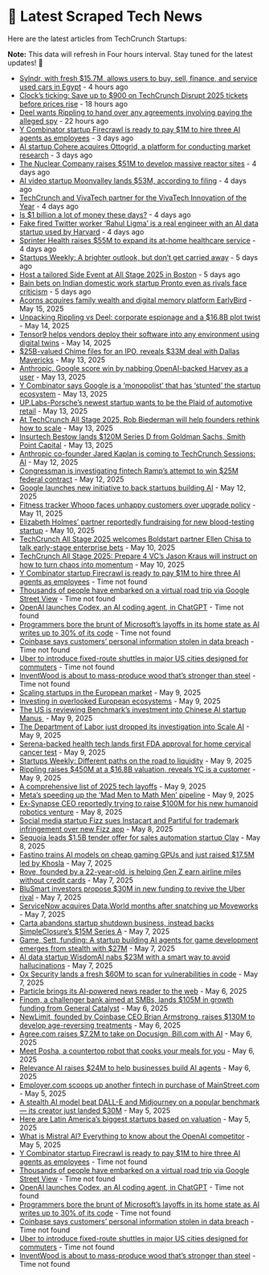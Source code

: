 
# 📰 Latest Scraped Tech News

Here are the latest articles from TechCrunch Startups:

**Note:** This data will refresh in Four hours interval. Stay tuned for the latest updates! 🔄
- [Sylndr, with fresh $15.7M, allows users to buy, sell, finance, and service used cars in Egypt](https://techcrunch.com/2025/05/19/sylndr-with-fresh-15-7m-allows-users-to-buy-sell-finance-and-service-used-cars-in-egypt/) - 4 hours ago
- [Clock’s ticking: Save up to $900 on TechCrunch Disrupt 2025 tickets before prices rise](https://techcrunch.com/2025/05/19/clocks-ticking-save-up-to-900-on-techcrunch-disrupt-2025-tickets-before-prices-rise/) - 18 hours ago
- [Deel wants Rippling to hand over any agreements involving paying the alleged spy](https://techcrunch.com/2025/05/19/deel-wants-rippling-to-hand-over-any-agreements-involving-paying-deels-alleged-spy/) - 22 hours ago
- [Y Combinator startup Firecrawl is ready to pay $1M to hire three AI agents as employees](https://techcrunch.com/2025/05/17/y-combinator-startup-firecrawl-is-ready-to-pay-1m-to-hire-three-ai-agents-as-employees/) - 3 days ago
- [AI startup Cohere acquires Ottogrid, a platform for conducting market research](https://techcrunch.com/2025/05/16/ai-startup-cohere-acquires-ottogrid-a-platform-for-conducting-market-research/) - 3 days ago
- [The Nuclear Company raises $51M to develop massive reactor sites](https://techcrunch.com/2025/05/16/the-nuclear-company-raises-51m-to-develop-massive-reactor-sites/) - 4 days ago
- [AI video startup Moonvalley lands $53M, according to filing](https://techcrunch.com/2025/05/16/ai-video-startup-moonvalley-lands-53m-according-to-filing/) - 4 days ago
- [TechCrunch and VivaTech partner for the VivaTech Innovation of the Year](https://techcrunch.com/2025/05/16/techcrunch-and-vivatech-partner-for-the-vivatech-innovation-of-the-year/) - 4 days ago
- [Is $1 billion a lot of money these days?](https://techcrunch.com/podcast/is-1-billion-a-lot-of-money-these-days/) - 4 days ago
- [Fake fired Twitter worker ‘Rahul Ligma’ is a real engineer with an AI data startup used by Harvard](https://techcrunch.com/2025/05/15/fake-fired-twitter-worker-rahul-ligma-is-a-real-engineer-with-an-ai-data-startup-used-by-harvard/) - 4 days ago
- [Sprinter Health raises $55M to expand its at-home healthcare service](https://techcrunch.com/2025/05/15/sprinter-health-raises-55m-to-expand-its-at-home-healthcare-service/) - 4 days ago
- [Startups Weekly: A brighter outlook, but don’t get carried away](https://techcrunch.com/2025/05/15/startups-weekly-a-brighter-outlook-but-dont-get-carried-away/) - 5 days ago
- [Host a tailored Side Event at All Stage 2025 in Boston](https://techcrunch.com/2025/05/15/host-a-tailored-side-event-at-all-stage-2025-in-boston/) - 5 days ago
- [Bain bets on Indian domestic work startup Pronto even as rivals face criticism](https://techcrunch.com/2025/05/15/bain-bets-on-indian-domestic-work-startup-pronto-even-as-rivals-face-criticism/) - 5 days ago
- [Acorns acquires family wealth and digital memory platform EarlyBird](https://techcrunch.com/2025/05/15/acorns-acquires-family-wealth-and-digital-memory-platform-earlybird/) - May 15, 2025
- [Unpacking Rippling vs Deel: corporate espionage and a $16.8B plot twist](https://techcrunch.com/podcast/unpacking-rippling-vs-deel-corporate-espionage-and-a-16-8b-plot-twist/) - May 14, 2025
- [Tensor9 helps vendors deploy their software into any environment using digital twins](https://techcrunch.com/2025/05/14/tensor9-helps-vendors-deploy-their-software-into-any-environment-using-digital-twins/) - May 14, 2025
- [$25B-valued Chime files for an IPO, reveals $33M deal with Dallas Mavericks](https://techcrunch.com/2025/05/13/25b-valued-chime-files-for-an-ipo-reveals-33m-deal-with-dallas-mavericks/) - May 13, 2025
- [Anthropic, Google score win by nabbing OpenAI-backed Harvey as a user](https://techcrunch.com/2025/05/13/anthropic-google-score-win-by-nabbing-openai-backed-harvey-as-a-user/) - May 13, 2025
- [Y Combinator says Google is a ‘monopolist’ that has ‘stunted’ the startup ecosystem](https://techcrunch.com/2025/05/13/y-combinator-says-google-is-a-monopolist-that-has-stunted-the-startup-ecosystem/) - May 13, 2025
- [UP.Labs-Porsche’s newest startup wants to be the Plaid of automotive retail](https://techcrunch.com/2025/05/13/up-labs-porsches-newest-startup-wants-to-be-the-plaid-of-automotive-retail/) - May 13, 2025
- [At TechCrunch All Stage 2025, Rob Biederman will help founders rethink how to scale](https://techcrunch.com/2025/05/13/at-techcrunch-all-stage-2025-rob-biederman-will-help-founders-rethink-how-to-scale/) - May 13, 2025
- [Insurtech Bestow lands $120M Series D from Goldman Sachs, Smith Point Capital](https://techcrunch.com/2025/05/13/insurtech-bestow-lands-120m-series-d-from-goldman-sachs-smith-point-capital/) - May 13, 2025
- [Anthropic co-founder Jared Kaplan is coming to TechCrunch Sessions: AI](https://techcrunch.com/2025/05/12/anthropic-co-founder-jared-kaplan-is-coming-to-techcrunch-sessions-ai/) - May 12, 2025
- [Congressman is investigating fintech Ramp’s attempt to win $25M federal contract](https://techcrunch.com/2025/05/12/congressman-is-investigating-fintech-ramps-attempt-to-win-25m-federal-contract/) - May 12, 2025
- [Google launches new initiative to back startups building AI](https://techcrunch.com/2025/05/12/google-launches-new-initiative-to-back-startups-building-ai/) - May 12, 2025
- [Fitness tracker Whoop faces unhappy customers over upgrade policy](https://techcrunch.com/2025/05/11/fitness-tracker-whoop-faces-unhappy-customers-over-upgrade-policy/) - May 11, 2025
- [Elizabeth Holmes’ partner reportedly fundraising for new blood-testing startup](https://techcrunch.com/2025/05/10/elizabeth-holmes-partner-reportedly-fundraising-for-new-blood-testing-startup/) - May 10, 2025
- [TechCrunch All Stage 2025 welcomes Boldstart partner Ellen Chisa to talk early-stage enterprise bets](https://techcrunch.com/2025/05/10/techcrunch-all-stage-2025-welcomes-boldstart-partner-ellen-chisa-to-talk-early-stage-enterprise-bets/) - May 10, 2025
- [TechCrunch All Stage 2025: Prepare 4 VC’s Jason Kraus will instruct on how to turn chaos into momentum](https://techcrunch.com/2025/05/10/techcrunch-all-stage-2025-prepare-4-vcs-jason-kraus-will-instruct-on-how-to-turn-chaos-into-momentum/) - May 10, 2025
- [Y Combinator startup Firecrawl is ready to pay $1M to hire three AI agents as employees](https://techcrunch.com/2025/05/17/y-combinator-startup-firecrawl-is-ready-to-pay-1m-to-hire-three-ai-agents-as-employees/) - Time not found
- [Thousands of people have embarked on a virtual road trip via Google Street View](https://techcrunch.com/2025/05/16/thousands-of-people-have-embarked-on-a-virtual-road-trip-via-google-street-view/) - Time not found
- [OpenAI launches Codex, an AI coding agent, in ChatGPT](https://techcrunch.com/2025/05/16/openai-launches-codex-an-ai-coding-agent-in-chatgpt/) - Time not found
- [Programmers bore the brunt of Microsoft’s layoffs in its home state as AI writes up to 30% of its code](https://techcrunch.com/2025/05/15/programmers-bore-the-brunt-of-microsofts-layoffs-in-its-home-state-as-ai-writes-up-to-30-of-its-code/) - Time not found
- [Coinbase says customers’ personal information stolen in data breach](https://techcrunch.com/2025/05/15/coinbase-says-customers-personal-information-stolen-in-data-breach/) - Time not found
- [Uber to introduce fixed-route shuttles in major US cities designed for commuters](https://techcrunch.com/2025/05/14/uber-to-introduce-fixed-route-shuttles-in-major-us-cities-other-ways-to-save/) - Time not found
- [InventWood is about to mass-produce wood that’s stronger than steel](https://techcrunch.com/2025/05/12/inventwood-is-about-to-mass-produce-wood-thats-stronger-than-steel/) - Time not found
- [Scaling startups in the European market](https://techcrunch.com/video/scaling-startups-in-the-european-market/) - May 9, 2025
- [Investing in overlooked European ecosystems](https://techcrunch.com/video/investing-in-overlooked-european-ecosystems/) - May 9, 2025
- [The US is reviewing Benchmark’s investment into Chinese AI startup Manus ](https://techcrunch.com/2025/05/09/the-us-is-reviewing-benchmarks-investment-into-chinese-ai-startup-manus/) - May 9, 2025
- [The Department of Labor just dropped its investigation into Scale AI](https://techcrunch.com/2025/05/09/the-department-of-labor-just-dropped-its-investigation-into-scale-ai/) - May 9, 2025
- [Serena-backed health tech lands first FDA approval for home cervical cancer test](https://techcrunch.com/2025/05/09/serena-backed-health-tech-lands-first-fda-approval-for-home-cervical-cancer-test/) - May 9, 2025
- [Startups Weekly: Different paths on the road to liquidity](https://techcrunch.com/2025/05/09/startups-weekly-different-paths-on-the-road-to-liquidity/) - May 9, 2025
- [Rippling raises $450M at a $16.8B valuation, reveals YC is a customer](https://techcrunch.com/2025/05/09/rippling-raises-450m-at-a-16-8b-valuation-reveals-yc-is-a-customer/) - May 9, 2025
- [A comprehensive list of 2025 tech layoffs](https://techcrunch.com/2025/05/09/tech-layoffs-2025-list/) - May 9, 2025
- [Meta’s speeding up the ‘Mad Men to Math Men’ pipeline](https://techcrunch.com/podcast/metas-speeding-up-the-mad-men-to-math-men-pipeline/) - May 9, 2025
- [Ex-Synapse CEO reportedly trying to raise $100M for his new humanoid robotics venture](https://techcrunch.com/2025/05/08/ex-synapse-ceo-reportedly-trying-to-raise-100m-for-his-new-humanoid-robotics-venture/) - May 8, 2025
- [Social media startup Fizz sues Instacart and Partiful for trademark infringement over new Fizz app](https://techcrunch.com/2025/05/08/social-media-startup-fizz-sues-instacart-and-partiful-for-trademark-infringement-over-new-fizz-app/) - May 8, 2025
- [Sequoia leads $1.5B tender offer for sales automation startup Clay](https://techcrunch.com/2025/05/08/clay-authorizes-employee-tender-at-a-1-5b-valuation-led-by-sequoia/) - May 8, 2025
- [Fastino trains AI models on cheap gaming GPUs and just raised $17.5M led by Khosla](https://techcrunch.com/2025/05/07/fastino-trains-ai-models-on-cheap-gaming-gpus-and-just-raised-17-5m-led-by-khosla/) - May 7, 2025
- [Rove, founded by a 22-year-old, is helping Gen Z earn airline miles without credit cards](https://techcrunch.com/2025/05/07/rove-founded-by-a-22-year-old-is-helping-gen-z-earn-airline-miles-without-credit-cards/) - May 7, 2025
- [BluSmart investors propose $30M in new funding to revive the Uber rival](https://techcrunch.com/2025/05/07/blusmart-investors-propose-resolution-30m-in-new-funding-to-revive-the-uber-rival/) - May 7, 2025
- [ServiceNow acquires Data.World months after snatching up Moveworks](https://techcrunch.com/2025/05/07/servicenow-acquires-data-world-two-months-after-acquiring-moveworks/) - May 7, 2025
- [Carta abandons startup shutdown business, instead backs SimpleClosure’s $15M Series A](https://techcrunch.com/2025/05/07/carta-abandons-startup-shutdown-business-instead-backs-simpleclosures-15m-series-a/) - May 7, 2025
- [Game, Sett, funding: A startup building AI agents for game development emerges from stealth with $27M](https://techcrunch.com/2025/05/07/game-sett-funding-a-startup-building-ai-agents-for-game-development-emerges-from-stealth-with-27m/) - May 7, 2025
- [AI data startup WisdomAI nabs $23M with a smart way to avoid hallucinations](https://techcrunch.com/2025/05/07/ai-data-startup-wisdomai-nabs-23m-with-a-smart-way-to-avoid-hallucinations/) - May 7, 2025
- [Ox Security lands a fresh $60M to scan for vulnerabilities in code](https://techcrunch.com/2025/05/07/ox-security-lands-a-fresh-60m-to-scan-for-vulnerabilities-in-code/) - May 7, 2025
- [Particle brings its AI-powered news reader to the web](https://techcrunch.com/2025/05/06/particle-brings-its-ai-powered-news-reader-to-the-web/) - May 6, 2025
- [Finom, a challenger bank aimed at SMBs, lands $105M in growth funding from General Catalyst](https://techcrunch.com/2025/05/06/finom-a-challenger-bank-aimed-at-smbs-lands-104m-in-growth-funding-from-general-catalyst/) - May 6, 2025
- [NewLimit, founded by Coinbase CEO Brian Armstrong, raises $130M to develop age-reversing treatments](https://techcrunch.com/2025/05/06/newlimit-founded-by-coinbase-ceo-brian-armstrong-raises-130m-to-develop-age-reversing-therapies/) - May 6, 2025
- [Agree.com raises $7.2M to take on Docusign, Bill.com with AI](https://techcrunch.com/2025/05/06/agree-com-raises-7-2m-to-take-on-docusign-bill-com-with-ai/) - May 6, 2025
- [Meet Posha, a countertop robot that cooks your meals for you](https://techcrunch.com/2025/05/06/meet-posha-a-countertop-robot-that-cooks-your-meals-for-you/) - May 6, 2025
- [Relevance AI raises $24M to help businesses build AI agents](https://techcrunch.com/2025/05/06/relevance-ai-raises-24m-series-b-to-help-anyone-build-teams-of-ai-agents/) - May 6, 2025
- [Employer.com scoops up another fintech in purchase of MainStreet.com](https://techcrunch.com/2025/05/05/employer-com-scoops-up-another-fintech-in-purchase-of-mainstreet-com/) - May 5, 2025
- [A stealth AI model beat DALL-E and Midjourney on a popular benchmark — its creator just landed $30M](https://techcrunch.com/2025/05/05/a-stealth-ai-model-beat-dall-e-and-midjourney-on-a-popular-benchmark-its-creator-just-landed-30m/) - May 5, 2025
- [Here are Latin America’s biggest startups based on valuation](https://techcrunch.com/2025/05/05/here-are-latin-americas-biggest-startups-based-on-valuation/) - May 5, 2025
- [What is Mistral AI? Everything to know about the OpenAI competitor](https://techcrunch.com/2025/05/05/what-is-mistral-ai-everything-to-know-about-the-openai-competitor/) - May 5, 2025
- [Y Combinator startup Firecrawl is ready to pay $1M to hire three AI agents as employees](https://techcrunch.com/2025/05/17/y-combinator-startup-firecrawl-is-ready-to-pay-1m-to-hire-three-ai-agents-as-employees/) - Time not found
- [Thousands of people have embarked on a virtual road trip via Google Street View](https://techcrunch.com/2025/05/16/thousands-of-people-have-embarked-on-a-virtual-road-trip-via-google-street-view/) - Time not found
- [OpenAI launches Codex, an AI coding agent, in ChatGPT](https://techcrunch.com/2025/05/16/openai-launches-codex-an-ai-coding-agent-in-chatgpt/) - Time not found
- [Programmers bore the brunt of Microsoft’s layoffs in its home state as AI writes up to 30% of its code](https://techcrunch.com/2025/05/15/programmers-bore-the-brunt-of-microsofts-layoffs-in-its-home-state-as-ai-writes-up-to-30-of-its-code/) - Time not found
- [Coinbase says customers’ personal information stolen in data breach](https://techcrunch.com/2025/05/15/coinbase-says-customers-personal-information-stolen-in-data-breach/) - Time not found
- [Uber to introduce fixed-route shuttles in major US cities designed for commuters](https://techcrunch.com/2025/05/14/uber-to-introduce-fixed-route-shuttles-in-major-us-cities-other-ways-to-save/) - Time not found
- [InventWood is about to mass-produce wood that’s stronger than steel](https://techcrunch.com/2025/05/12/inventwood-is-about-to-mass-produce-wood-thats-stronger-than-steel/) - Time not found